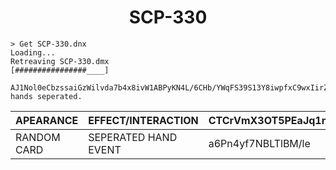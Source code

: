 <h1 align="center">SCP-330</h1>

```
> Get SCP-330.dnx
Loading...
Retreaving SCP-330.dmx
[################____]
```
```
AJ1Nol0eCbzssaiGzWilvda7b4x8ivW1ABPyKN4L/6CHb/YWqFS39S13Y8iwpfxC9wxIirZW1Ap1IOua3j1cdQsWummNeFGdx5UOfpAf/NfNw66IjOP3JSV/tcWfG6js9hx6UzyiLMt+hDochgHYsHm0r5zJZMgHmzQTEaV2udWcaCTCrVmX3OT5PEaJq1n4vGwqvuA3c8wJaawPdvxbOufERgRGwnCgF6FBZ5FbML9lJ3w5YuLHZDDVoVQiRxM5FMHavwjOZO9k3m4PquCMOnSM6QAss/U2/8aeCuvajHq3aOUYLMXriy0KQf14GWTWKnq4PukNEh3hX2Qa6Pn4yf7NBLTlBM/leiLgp+v0UEF2Ytc7XtLYYmaBF+L5CDfrshsHhWa65l9AWFUmDCIiqkJOPxkclhDPPHIHwUV7JbDk+FdLHYI4GeTTB6U3ZtbqOTebU9g5xz0VDIwbr232qfhRtPBiLBI7XmJveFHwR3zhjV hands seperated.
```

| APEARANCE | EFFECT/INTERACTION | CTCrVmX3OT5PEaJq1n4vGwqvuA3c8wJ | rZW1Ap1IOua3j | LHZDDVoVQiRxM5FMHavwjOZO9k | 
| - | - | - | - | - |
| RANDOM CARD | SEPERATED HAND EVENT | a6Pn4yf7NBLTlBM/le | br232qfhRt | l0eCbzssaiGzWi |
